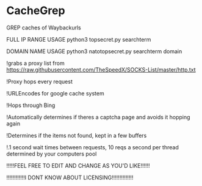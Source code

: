 # CacheGrep
GREP caches of Waybackurls

FULL IP RANGE USAGE
python3 topsecret.py searchterm

DOMAIN NAME USAGE
python3 natotopsecret.py searchterm domain

!grabs a proxy list from https://raw.githubusercontent.com/TheSpeedX/SOCKS-List/master/http.txt

!Proxy hops every request

!URLEncodes for google cache system

!Hops through Bing

!Automatically determines if theres a captcha page and avoids it hopping again

!Determines if the items not found, kept in a few buffers

!.1 second wait times between requests, 10 reqs a second per thread determined by your computers pool

!!!!!FEEL FREE TO EDIT AND CHANGE AS YOU'D LIKE!!!!!!

!!!!!!!!!!!!I DONT KNOW ABOUT LICENSING!!!!!!!!!!!!!!
